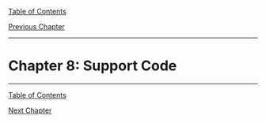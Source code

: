 [Table of Contents](_toc.md)

[Previous Chapter](ch7.md)

---

# Chapter 8: Support Code #


---
[Table of Contents](_toc.md)

[Next Chapter](ch9.md)
